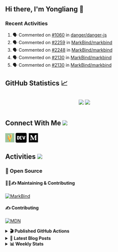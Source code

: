 ## Hi there, I'm Yongliang 👋

### Recent Activities

<!--START_SECTION:activity-->
1. 🗣 Commented on [#1060](https://github.com/danger/danger-js/issues/1060) in [danger/danger-js](https://github.com/danger/danger-js)
2. 🗣 Commented on [#2259](https://github.com/MarkBind/markbind/issues/2259) in [MarkBind/markbind](https://github.com/MarkBind/markbind)
3. 🗣 Commented on [#2248](https://github.com/MarkBind/markbind/issues/2248) in [MarkBind/markbind](https://github.com/MarkBind/markbind)
4. 🗣 Commented on [#2130](https://github.com/MarkBind/markbind/issues/2130) in [MarkBind/markbind](https://github.com/MarkBind/markbind)
5. 🗣 Commented on [#2130](https://github.com/MarkBind/markbind/issues/2130) in [MarkBind/markbind](https://github.com/MarkBind/markbind)
<!--END_SECTION:activity-->

## GitHub Statistics :chart_with_upwards_trend:
<div align="center">
<div style="display: flex; align-items: center; justify-content: center;">

[![](https://github-readme-stats-tlylt.vercel.app/api?username=tlylt&show_icons=true&theme=tokyonight&hide_border=true&locale=en)](https://github.com/tlylt)
[![](https://github-readme-streak-stats.herokuapp.com/?user=tlylt&theme=tokyonight&hide_border=true)](https://github.com/tlylt)
</div>
</div>

## Connect With Me <img src="https://media.giphy.com/media/2wh5K5yE3ulp3xgYcG/giphy-downsized.gif" width="30">

<a href="https://www.yongliangliu.com/" target="_blank"><img align="center" src="static/site-icon.png" alt="yongliangliu.com" height="29" width="29" /></a>
<a href="https://dev.to/tlylt" target="_blank"><img align="center" src="static/dev-badge.svg" alt="dev.to/tlylt" height="35" width="35" /></a>
<a href="https://tlylt.medium.com" target="_blank"><img align="center" src="static/medium.png" alt="tlylt.medium.com" height="35" width="35" /></a>

## Activities <img src="https://media.giphy.com/media/WUlplcMpOCEmTGBtBW/giphy.gif" width="30">

### 🔭 Open Source

#### 👷‍♂️✍️ Maintaining & Contributing
[![MarkBind](https://github-readme-stats-tlylt.vercel.app/api/pin/?username=markbind&repo=markbind)](https://github.com/MarkBind/markbind)

#### ✍️ Contributing
[![MDN](https://github-readme-stats-tlylt.vercel.app/api/pin/?username=mdn&repo=content)](https://github.com/mdn/content)

<details>
<summary> <b>🎬 Published GitHub Actions </b> </summary>

[![install-graphviz](https://github-readme-stats-tlylt.vercel.app/api/pin/?username=tlylt&repo=install-graphviz)](https://github.com/tlylt/install-graphviz)

[![reposense-action](https://github-readme-stats-tlylt.vercel.app/api/pin/?username=tlylt&repo=reposense-action)](https://github.com/tlylt/reposense-action)

[![markbin-action](https://github-readme-stats-tlylt.vercel.app/api/pin/?username=markbind&repo=markbind-action)](https://github.com/MarkBind/markbind-action)

</details>

<details>
<summary> <b>📕 Latest Blog Posts</b> </summary>

<!-- BLOG-POST-LIST:START -->
- [Deploy a ChatGPT API Server in no time](https://www.yongliangliu.com/blog/chatgpt-nextjs-server/)
- [Creating a regex-based Markdown parser in TypeScript](https://www.yongliangliu.com/blog/rmark/)
- [Create VSCode Snippets for Markdown Blog Workflows](https://www.yongliangliu.com/blog/vscode-snippets/)
- [Brag Doc 2023](https://www.yongliangliu.com/blog/brag-doc-2023/)
- [My Journey into Open Source](https://www.yongliangliu.com/blog/my-journey-into-open-source/)
<!-- BLOG-POST-LIST:END -->

</details>

<details>
<summary> <b>📊 Weekly Stats</b> </summary>

<!--START_SECTION:waka-->
![Code Time](http://img.shields.io/badge/Code%20Time-917%20hrs%208%20mins-blue)

**🐱 My GitHub Data** 

> 📦 608.2 kB Used in GitHub's Storage 
 > 
> 🏆 861 Contributions in the Year 2023
 > 
> 🚫 Not Opted to Hire
 > 
> 📜 169 Public Repositories 
 > 
> 🔑 31 Private Repositories 
 > 
**I'm an Early 🐤** 

```text
🌞 Morning                3813 commits        ███████░░░░░░░░░░░░░░░░░░   29.52 % 
🌆 Daytime                3416 commits        ███████░░░░░░░░░░░░░░░░░░   26.45 % 
🌃 Evening                4763 commits        █████████░░░░░░░░░░░░░░░░   36.88 % 
🌙 Night                  924 commits         ██░░░░░░░░░░░░░░░░░░░░░░░   07.15 % 
```
📅 **I'm Most Productive on Wednesday** 

```text
Monday                   1688 commits        ███░░░░░░░░░░░░░░░░░░░░░░   13.07 % 
Tuesday                  1995 commits        ████░░░░░░░░░░░░░░░░░░░░░   15.45 % 
Wednesday                2154 commits        ████░░░░░░░░░░░░░░░░░░░░░   16.68 % 
Thursday                 1646 commits        ███░░░░░░░░░░░░░░░░░░░░░░   12.74 % 
Friday                   1671 commits        ███░░░░░░░░░░░░░░░░░░░░░░   12.94 % 
Saturday                 1913 commits        ████░░░░░░░░░░░░░░░░░░░░░   14.81 % 
Sunday                   1849 commits        ████░░░░░░░░░░░░░░░░░░░░░   14.32 % 
```


📊 **This Week I Spent My Time On** 

```text
🕑︎ Time Zone: Asia/Singapore

💬 Programming Languages: 
Markdown                 5 hrs 38 mins       ████████████████░░░░░░░░░   65.83 % 
TypeScript               1 hr 4 mins         ███░░░░░░░░░░░░░░░░░░░░░░   12.53 % 
reStructuredText         58 mins             ███░░░░░░░░░░░░░░░░░░░░░░   11.30 % 
C#                       49 mins             ██░░░░░░░░░░░░░░░░░░░░░░░   09.59 % 
Other                    1 min               ░░░░░░░░░░░░░░░░░░░░░░░░░   00.36 % 
```


 Last Updated on 08/04/2023 00:43:28 UTC
<!--END_SECTION:waka-->

</details>
